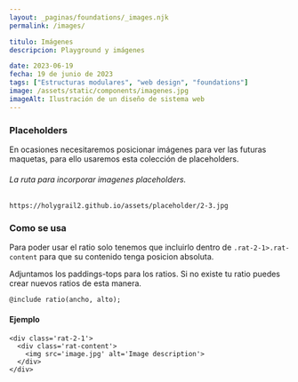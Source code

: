 ```yaml
---
layout: _paginas/foundations/_images.njk
permalink: /images/

titulo: Imágenes
descripcion: Playground y imágenes

date: 2023-06-19
fecha: 19 de junio de 2023
tags: ["Estructuras modulares", "web design", "foundations"]
image: /assets/static/components/imagenes.jpg
imageAlt: Ilustración de un diseño de sistema web
---
```


### Placeholders

En ocasiones necesitaremos posicionar imágenes para ver las futuras maquetas, para ello usaremos esta colección de placeholders.

###### La ruta para incorporar imagenes placeholders.

```
https://holygrail2.github.io/assets/placeholder/2-3.jpg
```

### Como se usa

Para poder usar el ratio solo tenemos que incluirlo dentro de `.rat-2-1>.rat-content` para que su contenido tenga posicion absoluta.

Adjuntamos los paddings-tops para los ratios.
Si no existe tu ratio puedes crear nuevos ratios de esta manera.

```
@include ratio(ancho, alto);
```

#### Ejemplo

```
<div class='rat-2-1'>
  <div class='rat-content'>
    <img src='image.jpg' alt='Image description'>
  </div>
</div>
```
